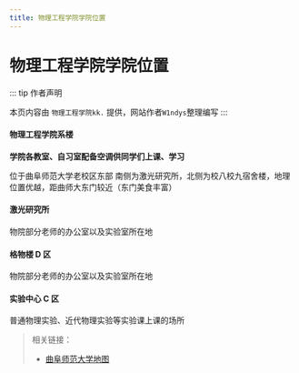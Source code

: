 ```yaml
---
title: 物理工程学院学院位置
---
```


# 物理工程学院学院位置

::: tip 作者声明

本页内容由 `物理工程学院kk.` 提供，网站作者`W1ndys`整理编写
:::

#### 物理工程学院系楼

**学院各教室、自习室配备空调供同学们上课、学习**

位于曲阜师范大学老校区东部 南侧为激光研究所，北侧为校八校九宿舍楼，地理位置优越，距曲师大东门较近（东门美食丰富）

#### 激光研究所

物院部分老师的办公室以及实验室所在地

#### 格物楼 D 区

物院部分老师的办公室以及实验室所在地

#### 实验中心 C 区

普通物理实验、近代物理实验等实验课上课的场所

> 相关链接：
>
> - [曲阜师范大学地图](../../../EasySchool/Map)
